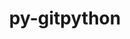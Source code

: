 ---
title: "py-gitpython"
layout: cache
categories: [package, develop-2024-12-22]
meta: {"versions": ["3.1.43"], "compilers": ["gcc@=7.3.1"], "oss": ["amzn2"], "platforms": ["linux"], "targets": ["aarch64", "x86_64_v3"], "stacks": ["aws-isc", "aws-isc-aarch64", "root"], "num_specs": 2, "num_specs_by_stack": {"root": 2, "aws-isc-aarch64": 1, "aws-isc": 1}}
spec_details: [{"hash": "kzdglb53q2hfy4jjhobipzb6tn5urrjp", "compiler": "gcc@=7.3.1", "versions": ["3.1.43"], "os": "amzn2", "platform": "linux", "target": "aarch64", "variants": ["build_system=python_pip"], "stacks": ["root", "aws-isc-aarch64"], "size": "-", "tarball": "https://binaries.spack.io/develop-2024-12-22/build_cache/linux-amzn2-aarch64/gcc-7.3.1/py-gitpython-3.1.43/linux-amzn2-aarch64-gcc-7.3.1-py-gitpython-3.1.43-kzdglb53q2hfy4jjhobipzb6tn5urrjp.spack"}, {"hash": "nren5mmjfvuv2cinuful3q4dixwndtds", "compiler": "gcc@=7.3.1", "versions": ["3.1.43"], "os": "amzn2", "platform": "linux", "target": "x86_64_v3", "variants": ["build_system=python_pip"], "stacks": ["root", "aws-isc"], "size": "-", "tarball": "https://binaries.spack.io/develop-2024-12-22/build_cache/linux-amzn2-x86_64_v3/gcc-7.3.1/py-gitpython-3.1.43/linux-amzn2-x86_64_v3-gcc-7.3.1-py-gitpython-3.1.43-nren5mmjfvuv2cinuful3q4dixwndtds.spack"}]
---